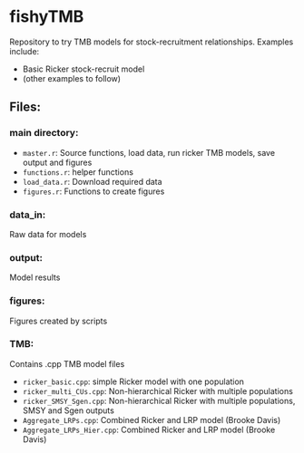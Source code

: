 # fishyTMB
Repository to try TMB models for stock-recruitment relationships. Examples include:
- Basic Ricker stock-recruit model
- (other examples to follow)

## Files:
### main directory: 
- `master.r`: Source functions, load data, run ricker TMB models, save output and figures
- `functions.r`: helper functions
- `load_data.r`: Download required data
- `figures.r`: Functions to create figures
### data_in: 
Raw data for models 
### output: 
Model results
### figures: 
Figures created by scripts
### TMB: 
Contains .cpp TMB model files
- `ricker_basic.cpp`: simple Ricker model with one population
- `ricker_multi_CUs.cpp`: Non-hierarchical Ricker with multiple populations
- `ricker_SMSY_Sgen.cpp`: Non-hierarchical Ricker with multiple populations, SMSY and Sgen outputs
- `Aggregate_LRPs.cpp`: Combined Ricker and LRP model (Brooke Davis)
- `Aggregate_LRPs_Hier.cpp`: Combined Ricker and LRP model (Brooke Davis)


